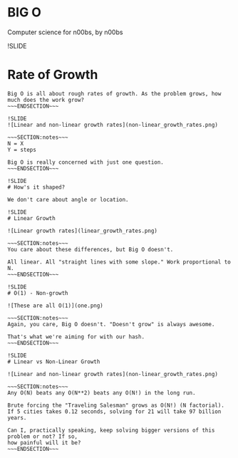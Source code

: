 # BIG O

Computer science for n00bs, by n00bs

!SLIDE
# Rate of Growth

~~~SECTION:notes~~~
Big O is all about rough rates of growth. As the problem grows, how much does the work grow? 
~~~ENDSECTION~~~

!SLIDE
![Linear and non-linear growth rates](non-linear_growth_rates.png)

~~~SECTION:notes~~~
N = X
Y = steps

Big O is really concerned with just one question.
~~~ENDSECTION~~~

!SLIDE
# How's it shaped?

We don't care about angle or location.

!SLIDE
# Linear Growth

![Linear growth rates](linear_growth_rates.png)

~~~SECTION:notes~~~
You care about these differences, but Big O doesn't. 

All linear. All "straight lines with some slope." Work proportional to N.
~~~ENDSECTION~~~

!SLIDE
# O(1) - Non-growth

![These are all O(1)](one.png)

~~~SECTION:notes~~~
Again, you care, Big O doesn't. "Doesn't grow" is always awesome.

That's what we're aiming for with our hash.
~~~ENDSECTION~~~

!SLIDE
# Linear vs Non-Linear Growth

![Linear and non-linear growth rates](non-linear_growth_rates.png)

~~~SECTION:notes~~~
Any O(N) beats any O(N**2) beats any O(N!) in the long run.

Brute forcing the "Traveling Salesman" grows as O(N!) (N factorial). If 5 cities takes 0.12 seconds, solving for 21 will take 97 billion years.

Can I, practically speaking, keep solving bigger versions of this problem or not? If so,
how painful will it be?
~~~ENDSECTION~~~
